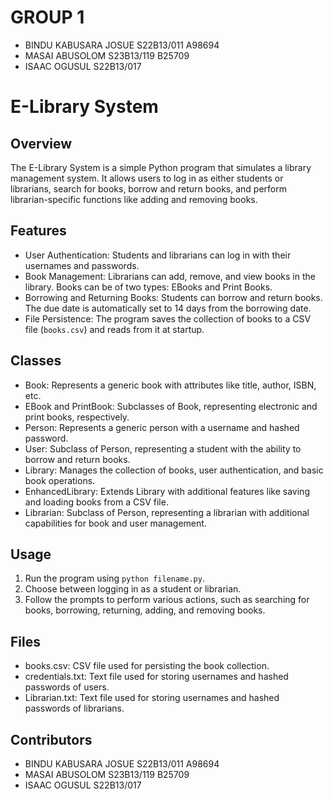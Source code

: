 #                   GROUP 1 
- BINDU KABUSARA JOSUE  S22B13/011      A98694
- MASAI ABUSOLOM        S23B13/119      B25709
- ISAAC OGUSUL          S22B13/017


# E-Library System

## Overview
The E-Library System is a simple Python program that simulates a library management system. It allows users to log in as either students or librarians, search for books, borrow and return books, and perform librarian-specific functions like adding and removing books.

## Features
- User Authentication: Students and librarians can log in with their usernames and passwords.
- Book Management: Librarians can add, remove, and view books in the library. Books can be of two types: EBooks and Print Books.
- Borrowing and Returning Books: Students can borrow and return books. The due date is automatically set to 14 days from the borrowing date.
- File Persistence: The program saves the collection of books to a CSV file (`books.csv`) and reads from it at startup.

## Classes
- Book: Represents a generic book with attributes like title, author, ISBN, etc.
- EBook and PrintBook: Subclasses of Book, representing electronic and print books, respectively.
- Person: Represents a generic person with a username and hashed password.
- User: Subclass of Person, representing a student with the ability to borrow and return books.
- Library: Manages the collection of books, user authentication, and basic book operations.
- EnhancedLibrary: Extends Library with additional features like saving and loading books from a CSV file.
- Librarian: Subclass of Person, representing a librarian with additional capabilities for book and user management.

## Usage
1. Run the program using `python filename.py`.
2. Choose between logging in as a student or librarian.
3. Follow the prompts to perform various actions, such as searching for books, borrowing, returning, adding, and removing books.

## Files
- books.csv: CSV file used for persisting the book collection.
- credentials.txt: Text file used for storing usernames and hashed passwords of users.
- Librarian.txt: Text file used for storing usernames and hashed passwords of librarians.

## Contributors
- BINDU KABUSARA JOSUE  S22B13/011      A98694
- MASAI ABUSOLOM        S23B13/119      B25709
- ISAAC OGUSUL          S22B13/017